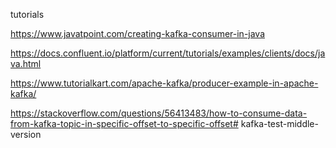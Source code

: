 tutorials

https://www.javatpoint.com/creating-kafka-consumer-in-java

https://docs.confluent.io/platform/current/tutorials/examples/clients/docs/java.html

https://www.tutorialkart.com/apache-kafka/producer-example-in-apache-kafka/


https://stackoverflow.com/questions/56413483/how-to-consume-data-from-kafka-topic-in-specific-offset-to-specific-offset# kafka-test-middle-version

